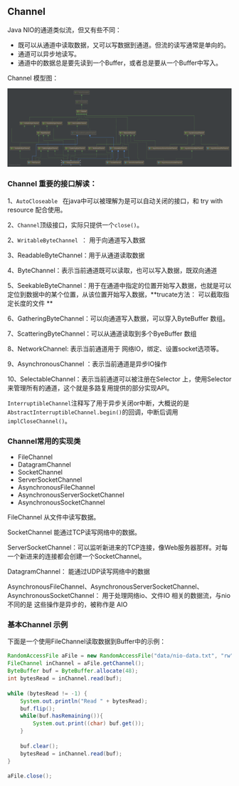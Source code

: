 ## Channel

Java NIO的通道类似流，但又有些不同：

- 既可以从通道中读取数据，又可以写数据到通道。但流的读写通常是单向的。
- 通道可以异步地读写。
- 通道中的数据总是要先读到一个Buffer，或者总是要从一个Buffer中写入。

Channel 模型图：

![Channel](assets/Channel.png)



### Channel 重要的接口解读：

1、`AutoCloseable ` 在java中可以被理解为是可以自动关闭的接口，和 try with resource 配合使用。

2、`Channel`顶级接口，实际只提供一个`close()`。

2、`WritableByteChannel `： 用于向通道写入数据

3、ReadableByteChannel：用于从通道读取数据

4、ByteChannel：表示当前通道既可以读取，也可以写入数据，既双向通道

5、SeekableByteChannel：用于在通道中指定的位置开始写入数据，也就是可以定位到数据中的某个位置，从该位置开始写入数据，**trucate方法：   可以截取指定长度的文件 **

6、GatheringByteChannel：可以向通道写入数据，可以穿入ByteBuffer 数组。

7、ScatteringByteChannel：可以从通道读取到多个ByeBuffer 数组

8、NetworkChannel: 表示当前通道用于 网络IO，绑定、设置socket选项等。

9、AsynchronousChannel ：表示当前通道是异步IO操作

10、SelectableChannel：表示当前通道可以被注册在Selector 上，使用Selector 来管理所有的通道，这个就是多路复用提供的部分实现API。







`InterruptibleChannel`注释写了用于异步关闭or中断，大概说的是`AbstractInterruptibleChannel.begin()`的回调，中断后调用`implCloseChannel()`。



### Channel常用的实现类

- FileChannel
- DatagramChannel
- SocketChannel
- ServerSocketChannel
- AsynchronousFileChannel
- AsynchronousServerSocketChannel
- AsynchronousSocketChannel



FileChannel 从文件中读写数据。

SocketChannel 能通过TCP读写网络中的数据。

ServerSocketChannel：可以监听新进来的TCP连接，像Web服务器那样。对每一个新进来的连接都会创建一个SocketChannel。

DatagramChannel： 能通过UDP读写网络中的数据

AsynchronousFileChannel、AsynchronousServerSocketChannel、AsynchronousSocketChannel： 用于处理网络io、文件IO 相关的数据流，与nio 不同的是 这些操作是异步的，被称作是 AIO



### 基本Channel 示例

下面是一个使用FileChannel读取数据到Buffer中的示例：

```java
RandomAccessFile aFile = new RandomAccessFile("data/nio-data.txt", "rw");
FileChannel inChannel = aFile.getChannel();
ByteBuffer buf = ByteBuffer.allocate(48);
int bytesRead = inChannel.read(buf);

while (bytesRead != -1) {
	System.out.println("Read " + bytesRead);
	buf.flip();
	while(buf.hasRemaining()){
		System.out.print((char) buf.get());
	}
 
	buf.clear();
	bytesRead = inChannel.read(buf);
}

aFile.close();

```


